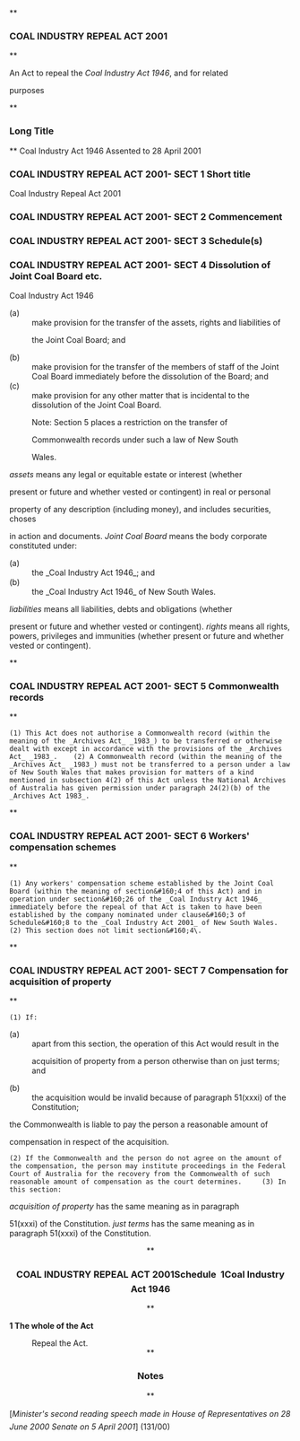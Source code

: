 **

###  COAL INDUSTRY REPEAL ACT 2001 
**




An Act to repeal the _Coal Industry Act 1946_, and for related

purposes

**

###  Long Title 
**
Coal Industry Act 1946
Assented to 28 April 2001
###  COAL INDUSTRY REPEAL ACT 2001- SECT 1  Short title  
Coal Industry Repeal Act 2001
###  COAL INDUSTRY REPEAL ACT 2001- SECT 2  Commencement  
###  COAL INDUSTRY REPEAL ACT 2001- SECT 3  Schedule(s)  
###  COAL INDUSTRY REPEAL ACT 2001- SECT 4  Dissolution of Joint Coal Board etc.  
Coal Industry Act 1946
<dl compact="">

<dt>(a)</dt><dd>make provision for the transfer of the assets, rights and liabilities of

the Joint Coal Board; and</dd> <dt>(b)</dt><dd>make provision for the transfer of the members of staff of the Joint Coal Board immediately before the dissolution of the Board; and</dd> <dt>(c)</dt><dd>make provision for any other matter that is incidental to the dissolution of the Joint Coal Board.</dd> </dl>
<dt></dt><dd>

Note:	Section&#160;5 places a restriction on the transfer of

Commonwealth records under such a law of New South

Wales.</dd>
<dl compact=""><dl compact="">

_assets_ means any legal or equitable estate or interest (whether

present or future and whether vested or contingent) in real or personal

property of any description (including money), and includes securities, choses

in action and documents. _Joint Coal Board_ means the body corporate constituted under:  </dl></dl>

<dl compact=""><dl compact="">

<dt>(a)</dt><dd>the _Coal Industry Act 1946_; and</dd> <dt>(b)</dt><dd>the _Coal Industry Act 1946_ of New South Wales.</dd> </dl></dl>

<def><dl compact=""><dl compact="">

_liabilities_ means all liabilities, debts and obligations (whether

present or future and whether vested or contingent). _rights_ means all rights, powers, privileges and immunities (whether present or future and whether vested or contingent).   </dl></dl>

**

###  COAL INDUSTRY REPEAL ACT 2001- SECT 5  Commonwealth records  
**

	(1)	This Act does not authorise a Commonwealth record (within the meaning of the _Archives Act_ _1983_) to be transferred or otherwise dealt with except in accordance with the provisions of the _Archives Act_ _1983_. 	(2)	A Commonwealth record (within the meaning of the _Archives Act_ _1983_) must not be transferred to a person under a law of New South Wales that makes provision for matters of a kind mentioned in subsection 4(2) of this Act unless the National Archives of Australia has given permission under paragraph 24(2)(b) of the _Archives Act 1983_. 

**

###  COAL INDUSTRY REPEAL ACT 2001- SECT 6  Workers' compensation schemes  
**

	(1)	Any workers' compensation scheme established by the Joint Coal Board (within the meaning of section&#160;4 of this Act) and in operation under section&#160;26 of the _Coal Industry Act 1946_ immediately before the repeal of that Act is taken to have been established by the company nominated under clause&#160;3 of Schedule&#160;8 to the _Coal Industry Act 2001_ of New South Wales. 	(2)	This section does not limit section&#160;4\. 

**

###  COAL INDUSTRY REPEAL ACT 2001- SECT 7  Compensation for acquisition of property  
**

	(1)	If:

<dl compact=""><dl compact="">

<dt>(a)</dt><dd>apart from this section, the operation of this Act would result in the

acquisition of property from a person otherwise than on just terms; and</dd> <dt>(b)</dt><dd>the acquisition would be invalid because of paragraph 51(xxxi) of the Constitution;</dd> </dl></dl>

<def><dl compact=""><dl compact="">

the Commonwealth is liable to pay the person a reasonable amount of

compensation in respect of the acquisition.

 </dl></dl>

	(2)	If the Commonwealth and the person do not agree on the amount of the compensation, the person may institute proceedings in the Federal Court of Australia for the recovery from the Commonwealth of such reasonable amount of compensation as the court determines. 	(3)	In this section:

<def><dl compact=""><dl compact="">

_acquisition of property_ has the same meaning as in paragraph

51(xxxi) of the Constitution. _just terms_ has the same meaning as in paragraph 51(xxxi) of the Constitution.  </dl></dl>

<center>**

###  COAL INDUSTRY REPEAL ACT 2001Schedule <a name="String1End"></a>&#160;1&#151;Coal Industry Act 1946 
**</center>

**1  The whole of the Act**

<dd>Repeal the Act.</dd> 
 <center>**

###  Notes 
**</center> [_Minister&apos;s second reading speech made in_
 _House of Representatives on 28 June 2000_
 _Senate on 5 April 2001_]
 (131/00) 

</def></def></def>


